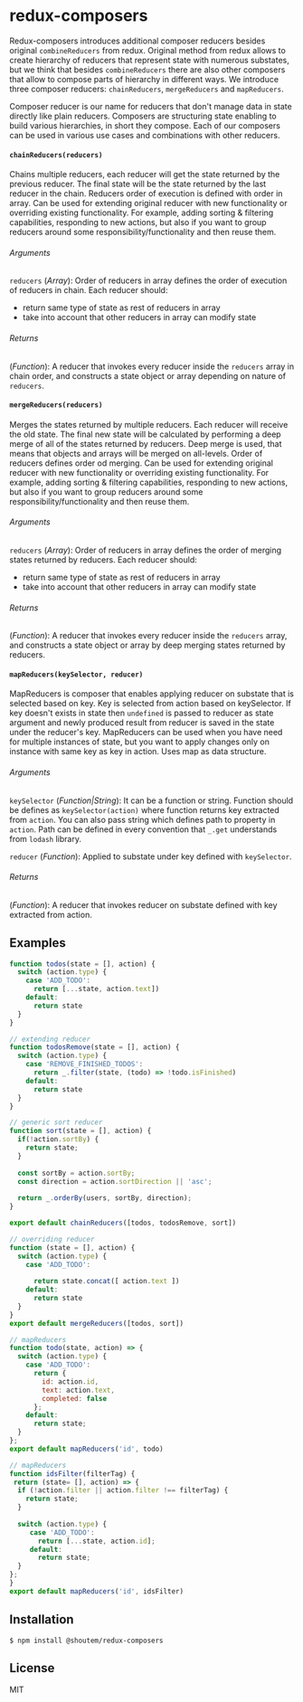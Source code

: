 redux-composers
====================

Redux-composers introduces additional composer reducers besides original `combineReducers` from redux. Original method
from redux allows to create hierarchy of reducers that represent state with numerous substates, but we think that
besides `combineReducers` there are also other composers that allow to compose parts of hierarchy in different ways.
We introduce three composer reducers: `chainReducers`, `mergeReducers` and `mapReducers`.

Composer reducer is our name for reducers that don't manage data in state directly like plain reducers. Composers are
structuring state enabling to build various hierarchies, in short they compose. Each of our composers can be used in
various use cases and combinations with other reducers.

#### `chainReducers(reducers)`
Chains multiple reducers, each reducer will get the state returned by the previous reducer. The final state will be the
state returned by the last reducer in the chain. Reducers order of execution is defined with order in array. Can be used
for extending original reducer with new functionality or overriding existing functionality. For example, adding sorting
& filtering capabilities, responding to new actions, but also if you want to group reducers around some
responsibility/functionality and then reuse them.
###### Arguments
`reducers` (*Array*): Order of reducers in array defines the order of execution of reducers in chain. Each reducer 
should:

* return same type of state as rest of reducers in array
* take into account that other reducers in array can modify state

###### Returns
(*Function*): A reducer that invokes every reducer inside the `reducers` array in chain order, and constructs a state
object or array depending on nature of `reducers`.

#### `mergeReducers(reducers)`
Merges the states returned by multiple reducers. Each reducer will receive the old state. The final new state will be
calculated by performing a deep merge of all of the states returned by reducers. Deep merge is used, that means that
objects and arrays will be merged on all-levels. Order of reducers defines order od merging. Can be used for extending
original reducer with new functionality or overriding existing functionality. For example, adding sorting & filtering
capabilities, responding to new actions, but also if you want to group reducers around some responsibility/functionality
and then reuse them.
###### Arguments
`reducers` (*Array*): Order of reducers in array defines the order of merging states returned by reducers. Each reducer
should:

* return same type of state as rest of reducers in array
* take into account that other reducers in array can modify state

###### Returns
(*Function*): A reducer that invokes every reducer inside the `reducers` array, and constructs a state
object or array by deep merging states returned by reducers.

#### `mapReducers(keySelector, reducer)`
MapReducers is composer that enables applying reducer on substate that is selected based on key. Key is selected from
action based on keySelector. If key doesn't exists in state then `undefined` is passed to reducer as state argument and
newly produced result from reducer is saved in the state under the reducer's key. MapReducers can be used when you have
need for multiple instances of state, but you want to apply changes only on instance with same key as key in action.
Uses map as data structure.
###### Arguments
`keySelector` (*Function|String*): It can be a function or string. Function should be defines as `keySelector(action)`
where function returns key extracted from `action`. You can also pass string which defines path to property in `action`.
Path can be defined in every convention that `_.get` understands from `lodash` library.

`reducer` (*Function*): Applied to substate under key defined with `keySelector`.
###### Returns
(*Function*): A reducer that invokes reducer on substate defined with key extracted from action.

## Examples

```javascript
function todos(state = [], action) {
  switch (action.type) {
    case 'ADD_TODO':
      return [...state, action.text])
    default:
      return state
  }
}

// extending reducer
function todosRemove(state = [], action) {
  switch (action.type) {
    case 'REMOVE_FINISHED_TODOS':
      return _.filter(state, (todo) => !todo.isFinished)
    default:
      return state
  }
}

// generic sort reducer
function sort(state = [], action) {
  if(!action.sortBy) {
    return state;
  }
  
  const sortBy = action.sortBy;
  const direction = action.sortDirection || 'asc';
  
  return _.orderBy(users, sortBy, direction);  
}

export default chainReducers([todos, todosRemove, sort])
```

```javascript
// overriding reducer
function (state = [], action) {
  switch (action.type) {
    case 'ADD_TODO':
      
      return state.concat([ action.text ])
    default:
      return state
  }
}
export default mergeReducers([todos, sort])
```

```javascript
// mapReducers
function todo(state, action) => {
  switch (action.type) {
    case 'ADD_TODO':
      return {
        id: action.id,
        text: action.text,
        completed: false
      };    
    default:
      return state;
  }
};
export default mapReducers('id', todo)
```

```javascript
// mapReducers
function idsFilter(filterTag) {
 return (state= [], action) => {
  if (!action.filter || action.filter !== filterTag) {
    return state;
  }
 
  switch (action.type) {
     case 'ADD_TODO':
       return [...state, action.id];
     default:
       return state;
  }
};
}
export default mapReducers('id', idsFilter)
```

## Installation

```
$ npm install @shoutem/redux-composers
```

## License

MIT


